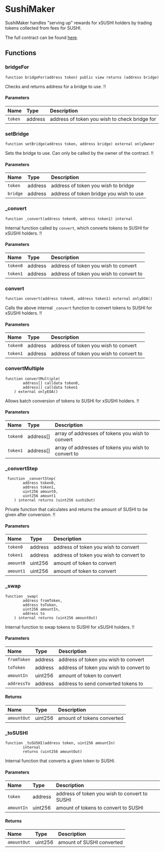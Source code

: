 # SushiMaker

SushiMaker handles "serving up" rewards for xSUSHI holders by trading tokens collected from fees for SUSHI.

The full contract can be found [here](https://github.com/sushiswap/sushiswap/blob/canary/contracts/SushiMaker.sol).

## Functions

### bridgeFor

```
function bridgeFor(address token) public view returns (address bridge)
```

Checks and returns address for a bridge to use. !!

#### Parameters

| Name    | Type    | Description                                   |
| :------ | :------ | :-------------------------------------------- |
| `token` | address | address of token you wish to check bridge for |

### setBridge

```
function setBridge(address token, address bridge) external onlyOwner
```

Sets the bridge to use. Can only be called by the owner of the contract. !!

#### Parameters

| Name     | Type    | Description                             |
| :------- | :------ | :-------------------------------------- |
| `token`  | address | address of token you wish to bridge     |
| `bridge` | address | address of token bridge you wish to use |

### \_convert

```
function _convert(address token0, address token1) internal
```

Internal function called by `convert`, which converts tokens to SUSHI for xSUSHI holders. !!

#### Parameters

| Name     | Type    | Description                             |
| :------- | :------ | :-------------------------------------- |
| `token0` | address | address of token you wish to convert    |
| `token1` | address | address of token you wish to convert to |

### convert

```
function convert(address token0, address token1) external onlyEOA()
```

Calls the above internal `_convert` function to convert tokens to SUSHI for xSUSHI holders. !!

#### Parameters

| Name     | Type    | Description                             |
| :------- | :------ | :-------------------------------------- |
| `token0` | address | address of token you wish to convert    |
| `token1` | address | address of token you wish to convert to |

### convertMultiple

```
function convertMultiple(
        address[] calldata token0,
        address[] calldata token1
    ) external onlyEOA()
```

Allows batch conversion of tokens to SUSHI for xSUSHI holders. !!

#### Parameters

| Name     | Type      | Description                                         |
| :------- | :-------- | :-------------------------------------------------- |
| `token0` | address[] | array of addresses of tokens you wish to convert    |
| `token1` | address[] | array of addresses of tokens you wish to convert to |

### \_convertStep

```
 function _convertStep(
        address token0,
        address token1,
        uint256 amount0,
        uint256 amount1
    ) internal returns (uint256 sushiOut)
```

Private function that calculates and returns the amount of SUSHI to be given after conversion. !!

#### Parameters

| Name      | Type    | Description                             |
| :-------- | :------ | :-------------------------------------- |
| `token0`  | address | address of token you wish to convert    |
| `token1`  | address | address of token you wish to convert to |
| `amount0` | uint256 | amount of token to convert              |
| `amount1` | uint256 | amount of token to convert              |

### \_swap

```
function _swap(
        address fromToken,
        address toToken,
        uint256 amountIn,
        address to
    ) internal returns (uint256 amountOut)
```

Internal function to swap tokens to SUSHI for xSUSHI holders. !!

#### Parameters

| Name        | Type    | Description                             |
| :---------- | :------ | :-------------------------------------- |
| `fromToken` | address | address of token you wish to convert    |
| `toToken`   | address | address of token you wish to convert to |
| `amountIn`  | uint256 | amount of token to convert              |
| `addressTo` | address | address to send converted tokens to     |

#### Returns

| Name        | Type    | Description                |
| :---------- | :------ | :------------------------- |
| `amountOut` | uint256 | amount of tokens converted |

### \_toSUSHI

```
function _toSUSHI(address token, uint256 amountIn)
        internal
        returns (uint256 amountOut)
```

Internal function that converts a given token to SUSHI.

#### Parameters

| Name       | Type    | Description                                   |
| :--------- | :------ | :-------------------------------------------- |
| `token`    | address | address of token you wish to convert to SUSHI |
| `amountIn` | uint256 | amount of tokens to convert to SUSHI          |

#### Returns

| Name        | Type    | Description               |
| :---------- | :------ | :------------------------ |
| `amountOut` | uint256 | amount of SUSHI converted |
